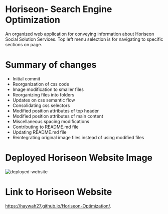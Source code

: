# Horiseon- Search Engine Optimization
An organized web application for conveying information about Horiseon Social Solution Services.
Top left menu selection is for navigating to specific sections on page.

# Summary of changes
* Initial commit
* Reorganization of css code
* Image modification to smaller files
* Reorganizing files into folders
* Updates on css semantic flow
* Consolidating css selectors
* Modified position attributes of top header
* Modified position attributes of main content
* Miscellaneous spacing modifications
* Contributing to README.md file
* Updating README.md file
* Reintegrating original image files instead of using modified files


# Deployed Horiseon Website Image
<img src="./assets/images/Horiseon-Live-Screenshot.png" alt="deployed-website">

# Link to Horiseon Website
https://haywah27.github.io/Horiseon-Optimization/.
